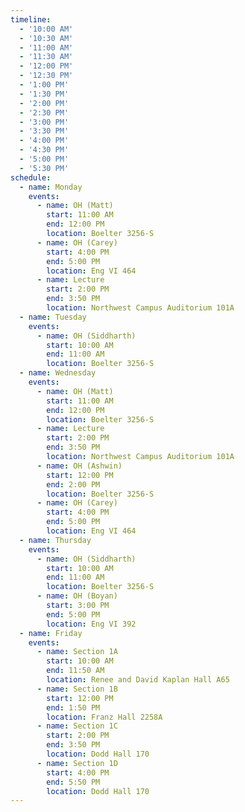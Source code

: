 ```yaml
---
timeline:
  - '10:00 AM'
  - '10:30 AM'
  - '11:00 AM'
  - '11:30 AM'
  - '12:00 PM'
  - '12:30 PM'
  - '1:00 PM'
  - '1:30 PM'
  - '2:00 PM'
  - '2:30 PM'
  - '3:00 PM'
  - '3:30 PM'
  - '4:00 PM'
  - '4:30 PM'
  - '5:00 PM'
  - '5:30 PM'
schedule:
  - name: Monday
    events:
      - name: OH (Matt)
        start: 11:00 AM
        end: 12:00 PM
        location: Boelter 3256-S
      - name: OH (Carey)
        start: 4:00 PM
        end: 5:00 PM
        location: Eng VI 464
      - name: Lecture
        start: 2:00 PM
        end: 3:50 PM
        location: Northwest Campus Auditorium 101A
  - name: Tuesday
    events:
      - name: OH (Siddharth)
        start: 10:00 AM
        end: 11:00 AM
        location: Boelter 3256-S
  - name: Wednesday
    events:
      - name: OH (Matt)
        start: 11:00 AM
        end: 12:00 PM
        location: Boelter 3256-S
      - name: Lecture
        start: 2:00 PM
        end: 3:50 PM
        location: Northwest Campus Auditorium 101A
      - name: OH (Ashwin)
        start: 12:00 PM
        end: 2:00 PM
        location: Boelter 3256-S
      - name: OH (Carey)
        start: 4:00 PM
        end: 5:00 PM
        location: Eng VI 464
  - name: Thursday
    events:
      - name: OH (Siddharth)
        start: 10:00 AM
        end: 11:00 AM
        location: Boelter 3256-S
      - name: OH (Boyan)
        start: 3:00 PM
        end: 5:00 PM
        location: Eng VI 392
  - name: Friday
    events:
      - name: Section 1A
        start: 10:00 AM
        end: 11:50 AM
        location: Renee and David Kaplan Hall A65
      - name: Section 1B
        start: 12:00 PM
        end: 1:50 PM
        location: Franz Hall 2258A
      - name: Section 1C
        start: 2:00 PM
        end: 3:50 PM
        location: Dodd Hall 170
      - name: Section 1D
        start: 4:00 PM
        end: 5:50 PM
        location: Dodd Hall 170
---
```

